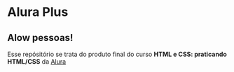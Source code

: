 # Alura Plus

## Alow pessoas!

Esse repósitório se trata do produto final do curso **HTML e CSS: praticando HTML/CSS** da <a href=https://alura.com.br>Alura</a>
